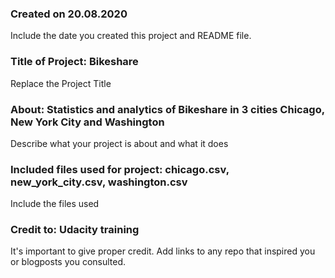 ### Created on 20.08.2020
Include the date you created this project and README file.

### Title of Project: Bikeshare
Replace the Project Title

### About: Statistics and analytics of Bikeshare in 3 cities Chicago, New York City and Washington
Describe what your project is about and what it does

### Included files used for project: chicago.csv, new_york_city.csv, washington.csv
Include the files used

### Credit to: Udacity training
It's important to give proper credit. Add links to any repo that inspired you or blogposts you consulted.

